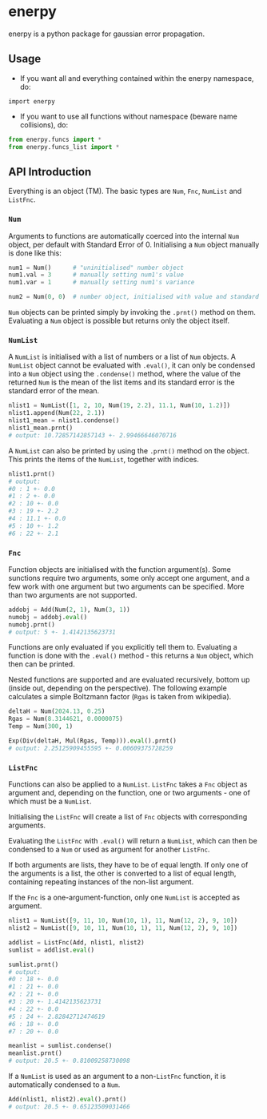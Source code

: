 # enerpy

enerpy is a python package for gaussian error propagation.

## Usage

- If you want all and everything contained within the enerpy namespace, do:

`import enerpy`

- If you want to use all functions without namespace (beware name collisions), do:

```python
from enerpy.funcs import *
from enerpy.funcs_list import *
```

## API Introduction

Everything is an object (TM). The basic types are `Num`, `Fnc`, `NumList` and `ListFnc`.

### `Num`

Arguments to functions are automatically coerced into the internal `Num` object, per default with Standard Error of 0. Initialising a `Num` object manually is done like this:

```python
num1 = Num()      # "uninitialised" number object
num1.val = 3      # manually setting num1's value
num1.var = 1      # manually setting num1's variance

num2 = Num(0, 0)  # number object, initialised with value and standard error of 0
```

`Num` objects can be printed simply by invoking the `.prnt()` method on them.
Evaluating a `Num` object is possible but returns only the object itself.

### `NumList`

A `NumList` is initialised with a list of numbers or a list of `Num` objects. A `NumList` object cannot be evaluated with `.eval()`, it can only be condensed into a `Num` object using the `.condense()` method, where the value of the returned `Num` is the mean of the list items and its standard error is the standard error of the mean.

```python
nlist1 = NumList([1, 2, 10, Num(19, 2.2), 11.1, Num(10, 1.2)])
nlist1.append(Num(22, 2.1))
nlist1_mean = nlist1.condense()
nlist1_mean.prnt()
# output: 10.72857142857143 +- 2.99466646070716
```

A `NumList` can also be printed by using the `.prnt()` method on the object. This prints the items of the `NumList`, together with indices.

```python
nlist1.prnt()
# output:
#0 : 1 +- 0.0
#1 : 2 +- 0.0
#2 : 10 +- 0.0
#3 : 19 +- 2.2
#4 : 11.1 +- 0.0
#5 : 10 +- 1.2
#6 : 22 +- 2.1
```

### `Fnc`

Function objects are initialised with the function argument(s). Some sunctions require two arguments, some only accept one argument, and a few work with one argument but two arguments can be specified. More than two arguments are not supported.

```python
addobj = Add(Num(2, 1), Num(3, 1))
numobj = addobj.eval()
numobj.prnt()
# output: 5 +- 1.4142135623731
```

Functions are only evaluated if you explicitly tell them to. Evaluating a function is done with the `.eval()` method - this returns a `Num` object, which then can be printed.

Nested functions are supported and are evaluated recursively, bottom up (inside out, depending on the perspective). The following example calculates a simple Boltzmann factor (`Rgas` is taken from wikipedia).

```python
deltaH = Num(2024.13, 0.25)
Rgas = Num(8.3144621, 0.0000075)
Temp = Num(300, 1)

Exp(Div(deltaH, Mul(Rgas, Temp))).eval().prnt()
# output: 2.25125909455595 +- 0.00609375728259
```

### `ListFnc`

Functions can also be applied to a `NumList`. `ListFnc` takes a `Fnc` object as argument and, depending on the function, one or two arguments - one of which must be a `NumList`.

Initialising the `ListFnc` will create a list of `Fnc` objects with corresponding arguments.

Evaluating the `ListFnc` with `.eval()` will return a `NumList`, which can then be condensed to a `Num` or used as argument for another `ListFnc`.

If both arguments are lists, they have to be of equal length. If only one of the arguments is a list, the other is converted to a list of equal length, containing repeating instances of the non-list argument.

If the `Fnc` is a one-argument-function, only one `NumList` is accepted as argument.

```python
nlist1 = NumList([9, 11, 10, Num(10, 1), 11, Num(12, 2), 9, 10])
nlist2 = NumList([9, 10, 11, Num(10, 1), 11, Num(12, 2), 9, 10])

addlist = ListFnc(Add, nlist1, nlist2)
sumlist = addlist.eval()

sumlist.prnt()
# output:
#0 : 18 +- 0.0
#1 : 21 +- 0.0
#2 : 21 +- 0.0
#3 : 20 +- 1.4142135623731
#4 : 22 +- 0.0
#5 : 24 +- 2.82842712474619
#6 : 18 +- 0.0
#7 : 20 +- 0.0

meanlist = sumlist.condense()
meanlist.prnt()
# output: 20.5 +- 0.81009258730098
```

If a `NumList` is used as an argument to a non-`ListFnc` function, it is automatically condensed to a `Num`.

```python
Add(nlist1, nlist2).eval().prnt()
# output: 20.5 +- 0.65123509031466
```
